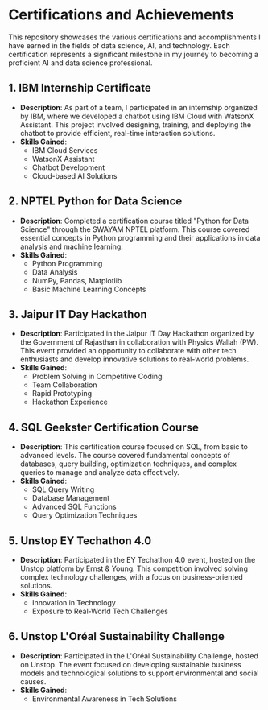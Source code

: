 # Certifications and Achievements

This repository showcases the various certifications and accomplishments I have earned in the fields of data science, AI, and technology. Each certification represents a significant milestone in my journey to becoming a proficient AI and data science professional.

## 1. IBM Internship Certificate
- **Description**: As part of a team, I participated in an internship organized by IBM, where we developed a chatbot using IBM Cloud with WatsonX Assistant. This project involved designing, training, and deploying the chatbot to provide efficient, real-time interaction solutions.
- **Skills Gained**:
  - IBM Cloud Services
  - WatsonX Assistant
  - Chatbot Development
  - Cloud-based AI Solutions

## 2. NPTEL Python for Data Science
- **Description**: Completed a certification course titled "Python for Data Science" through the SWAYAM NPTEL platform. This course covered essential concepts in Python programming and their applications in data analysis and machine learning.
- **Skills Gained**:
  - Python Programming
  - Data Analysis
  - NumPy, Pandas, Matplotlib
  - Basic Machine Learning Concepts

 ## 3. Jaipur IT Day Hackathon
- **Description**: Participated in the Jaipur IT Day Hackathon organized by the Government of Rajasthan in collaboration with Physics Wallah (PW). This event provided an opportunity to collaborate with other tech enthusiasts and develop innovative solutions to real-world problems.
- **Skills Gained**:
  - Problem Solving in Competitive Coding
  - Team Collaboration
  - Rapid Prototyping
  - Hackathon Experience

## 4. SQL Geekster Certification Course
- **Description**: This certification course focused on SQL, from basic to advanced levels. The course covered fundamental concepts of databases, query building, optimization techniques, and complex queries to manage and analyze data effectively.
- **Skills Gained**:
  - SQL Query Writing
  - Database Management
  - Advanced SQL Functions
  - Query Optimization Techniques



## 5. Unstop EY Techathon 4.0
- **Description**: Participated in the EY Techathon 4.0 event, hosted on the Unstop platform by Ernst & Young. This competition involved solving complex technology challenges, with a focus on business-oriented solutions.
- **Skills Gained**:
  - Innovation in Technology
  - Exposure to Real-World Tech Challenges

## 6. Unstop L'Oréal Sustainability Challenge
- **Description**: Participated in the L'Oréal Sustainability Challenge, hosted on Unstop. The event focused on developing sustainable business models and technological solutions to support environmental and social causes.
- **Skills Gained**:
  - Environmental Awareness in Tech Solutions
